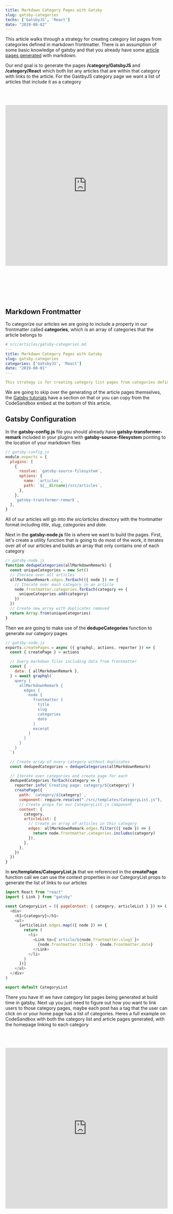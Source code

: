 ```yaml
---
title: Markdown Category Pages with Gatsby
slug: gatsby-categories
techs: ['GatsbyJS', 'React']
date: "2019-08-02"
---
```


This article walks through a strategy for creating category list pages from categories defined in markdown frontmatter. There is an assumption of some basic knowledge of gatsby and that you already have some [article pages generated](https://www.gatsbyjs.org/tutorial/part-seven/#creating-pages) with markdown.

Our end goal is to generate the pages **/category/GatsbyJS** and **/category/React** which both list any articles that are within that category with links to the article. For the GastbyJS category page we want a list of articles that include it as a category
<!-- TODO: Get oembed plugin working for codesandbox -->
<iframe src="https://codesandbox.io/embed/category-pages-with-gatsby-ugj4m?autoresize=1&fontsize=14&initialpath=%2Fcategory%2FGatsbyJS&view=preview" title="Markdown Category Pages with Gatsby" allow="geolocation; microphone; camera; midi; vr; accelerometer; gyroscope; payment; ambient-light-sensor; encrypted-media" style="width:100%; height:500px; border:0; border-radius: 4px; overflow:hidden; margin-bottom: 100px; margin-top: 50px;" sandbox="allow-modals allow-forms allow-popups allow-scripts allow-same-origin"></iframe>

## Markdown Frontmatter
To categorize our articles we are going to include a property in our frontmatter called **categories**, which is an array of categories that the article belongs to

```yaml
# src/articles/gatsby-categories.md
---
title: Markdown Category Pages with Gatsby
slug: gatsby-categories
categories: ['GatsbyJS', 'React']
date: "2019-08-01"
---

This strategy is for creating category list pages from categories defined in markdown frontmatter...
```

We are going to skip over the generating of the article pages themselves, the [Gatsby tutorials](https://www.gatsbyjs.org/tutorial/part-seven/#creating-pages) have a section on that or you can copy from the CodeSandbox embed at the bottom of this article. 

## Gatsby Configuration
In the **gatsby-config.js** file you should already have **gatsby-transformer-remark** included in your plugins with **gatsby-source-filesystem** pointing to the location of your markdown files
```js
// gatsby-config.js
module.exports = {
  plugins: [
    {
      resolve: `gatsby-source-filesystem`,
      options: {
        name: `articles`,
        path: `${__dirname}/src/articles`,
      },
    },
    `gatsby-transformer-remark`,
  ],
}
```

All of our articles will go into the *src/articles* directory with the frontmatter format including *title*, *slug*, *categories* and *date*.

Next in the **gatsby-node.js** file is where we want to build the pages. First, let's create a utility function that is going to do most of the work, it iterates over all of our articles and builds an array that only contains one of each category

```js
// gatsby-node.js
function dedupeCategories(allMarkdownRemark) {
  const uniqueCategories = new Set()
  // Iterate over all articles
  allMarkdownRemark.edges.forEach(({ node }) => {
    // Iterate over each category in an article
    node.frontmatter.categories.forEach(category => {
      uniqueCategories.add(category)
    })
  })
  // Create new array with duplicates removed
  return Array.from(uniqueCategories)
}
```


Then we are going to make use of the **dedupeCategories** function to generate our category pages
```js
// gatsby-node.js
exports.createPages = async ({ graphql, actions, reporter }) => {
  const { createPage } = actions

  // Query markdown files including data from frontmatter
  const {
    data: { allMarkdownRemark },
  } = await graphql(`
    query {
      allMarkdownRemark {
        edges {
          node {
            frontmatter {
              title
              slug
              categories
              date
            }
            excerpt
          }
        }
      }
    }
  `)

  // Create array of every category without duplicates
  const dedupedCategories = dedupeCategories(allMarkdownRemark)

  // Iterate over categories and create page for each
  dedupedCategories.forEach(category => {
    reporter.info(`Creating page: category/${category}`)
    createPage({
      path: `category/${category}`,
      component: require.resolve("./src/templates/CategoryList.js"),
      // Create props for our CategoryList.js component
      context: {
        category,
        articleList: {
          // Create an array of articles in this category
          edges: allMarkdownRemark.edges.filter(({ node }) => {
            return node.frontmatter.categories.includes(category)
          }),
        },
      },
    })
  })
}
```

In **src/templates/CategoryList.js** that we referenced in the **createPage** function call we can use the context properties in our CategoryList props to generate the list of links to our articles
```js
import React from "react"
import { Link } from "gatsby"

const CategoryList = ({ pageContext: { category, articleList } }) => (
  <div>
    <h1>{category}</h1>
    <ul>
      {articleList.edges.map(({ node }) => {
        return (
          <li>
            <Link to={`article/${node.frontmatter.slug}`}>
              {node.frontmatter.title} - {node.frontmatter.date}
            </Link>
          </li>
        )
      })}
    </ul>
  </div>
)

export default CategoryList
```

There you have it! we have category list pages being generated at build time in gatsby. Next up you just need to figure out how you want to link users to those category pages, maybe each post has a tag that the user can click on or your home page has a list of categories. Heres a full example on CodeSandbox with both the category list and article pages generated, with the homepage linking to each category
<!-- TODO: Get oembed plugin working for codesandbox -->
<iframe src="https://codesandbox.io/embed/category-pages-with-gatsby-ugj4m?fontsize=14" title="Category Pages with Gatsby" allow="geolocation; microphone; camera; midi; vr; accelerometer; gyroscope; payment; ambient-light-sensor; encrypted-media" style="width:100%; height:500px; border:0; border-radius: 4px; overflow:hidden; margin-top: 50px" sandbox="allow-modals allow-forms allow-popups allow-scripts allow-same-origin"></iframe>




